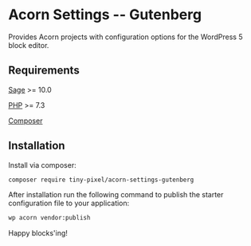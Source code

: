 # Acorn Settings -- Gutenberg

Provides Acorn projects with configuration options for the WordPress 5 block editor.

## Requirements

[Sage](https://github.com/roots/sage) >= 10.0

[PHP](https://secure.php.net/manual/en/install.php) >= 7.3

[Composer](https://getcomposer.org)

## Installation

Install via composer:

```bash
composer require tiny-pixel/acorn-settings-gutenberg
```

After installation run the following command to publish the starter configuration file to your application:

```bash
wp acorn vendor:publish
```

Happy blocks'ing!
